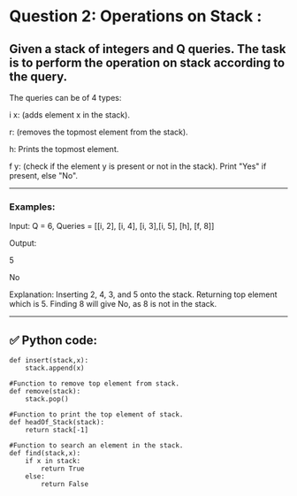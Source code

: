 # Question 2: Operations on Stack :

## Given a stack of integers and Q queries. The task is to perform the operation on stack according to the query.

The queries can be of 4 types:

i x: (adds element x in the stack).

r: (removes the topmost element from the stack).

h: Prints the topmost element.

f y: (check if the element y is present or not in the stack). Print "Yes" if present, else "No". 

---
### Examples:
Input: Q = 6, Queries = [[i, 2], [i, 4], [i, 3],[i, 5], [h], [f, 8]]

Output: 

5

No

Explanation: Inserting 2, 4, 3, and 5 onto the stack. Returning top element which is 5. Finding 8 will give No, as 8 is not in the stack.

---
## ✅ Python code:

```
def insert(stack,x):
    stack.append(x)

#Function to remove top element from stack.
def remove(stack):
    stack.pop()
    
#Function to print the top element of stack.    
def headOf_Stack(stack):
    return stack[-1]
    
#Function to search an element in the stack.
def find(stack,x):
    if x in stack:
        return True
    else:
        return False
```
